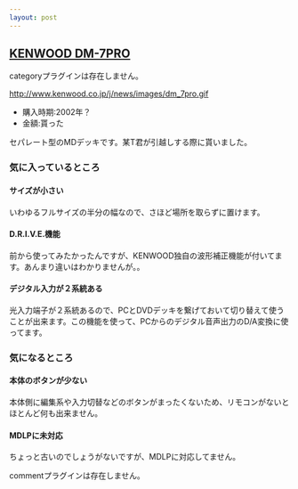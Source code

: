 ```yaml
---
layout: post
---
```

<h2><a href="http://www.kenwood.co.jp/j/news/nr_avino970908.html">KENWOOD DM-7PRO</a></h2>
<p><span class="error">categoryプラグインは存在しません。</span></p>
<p><a href="http://www.kenwood.co.jp/j/news/images/dm_7pro.gif">http://www.kenwood.co.jp/j/news/images/dm_7pro.gif</a></p>
<ul>
<li>購入時期:2002年？</li>
<li>金額:貰った</li>
</ul>
<p>セパレート型のMDデッキです。某T君が引越しする際に貰いました。</p>
<h3>気に入っているところ</h3>
<h4>サイズが小さい</h4>
<p>いわゆるフルサイズの半分の幅なので、さほど場所を取らずに置けます。</p>
<h4>D.R.I.V.E.機能</h4>
<p>前から使ってみたかったんですが、KENWOOD独自の波形補正機能が付いてます。あんまり違いはわかりませんが。。</p>
<h4>デジタル入力が２系統ある</h4>
<p>光入力端子が２系統あるので、PCとDVDデッキを繋げておいて切り替えて使うことが出来ます。この機能を使って、PCからのデジタル音声出力のD/A変換に使ってます。</p>
<h3>気になるところ</h3>
<h4>本体のボタンが少ない</h4>
<p>本体側に編集系や入力切替などのボタンがまったくないため、リモコンがないとほとんど何も出来ません。</p>
<h4>MDLPに未対応</h4>
<p>ちょっと古いのでしょうがないですが、MDLPに対応してません。</p>
<p><span class="error">commentプラグインは存在しません。</span> </p>

